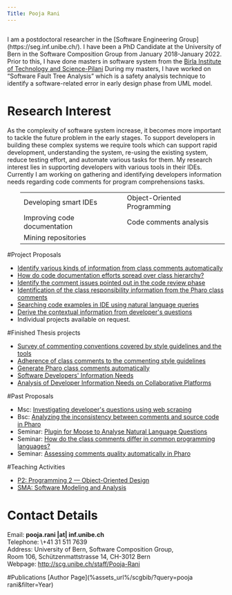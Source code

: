 ```yaml
---
Title: Pooja Rani
---
```


<div class="contents column span-16"><p>I am a postdoctoral researcher in the [Software Engineering Group](https://seg.inf.unibe.ch/). I have been a PhD Candidate at the University of Bern in the Software Composition Group from January 2018-January 2022. Prior to this, I have done masters in software system from the 
    <a title="http://www.bits-pilani.ac.in” class=" external" href=" http://www.bits-pilani.ac.in">Birla Institute of Technology and Science-Pilani</a>
                                                                                                     During my masters, I have worked on “Software Fault Tree Analysis” which is a safety analysis technique to identify a software-related error in early design phase from UML model.</p>
<h1> Research Interest </h1>
<p>
As the complexity of software system increase, it becomes more important to tackle the future problem in the early stages.  To support developers in building these complex systems we require tools which can support rapid development, understanding the system, re-using the existing system, reduce testing effort, and automate various tasks for them. My research interest lies in supporting developers with various tools in their IDEs. 
Currently I am working on gathering and identifying developers information needs regarding code comments for program comprehensions tasks.
</p><div style="padding-left: 30px;"><p></p><table><tbody><tr><td>Developing smart IDEs</td><td> Object-Oriented Programming</td></tr><tr><td>Improving code documentation </td><td>Code comments analysis</td></tr><tr><td>Mining repositories</td></tr>
</tbody></table><p></p></div>                                        
                                                                                                <p></p>

#Project Proposals

-  [Identify various kinds of information from class comments automatically](http://scg.unibe.ch/wiki/projects/mastersbachelorsprojects/Identify-information-types-from-class-comments-automatically)
-  [How do code documentation efforts spread over class hierarchy?](http://scg.unibe.ch/wiki/projects/mastersbachelorsprojects/How-code-documentation-efforts-spread-over-hierarchy?)
-  [Identify the comment issues pointed out in the code review phase](http://scg.unibe.ch/wiki/projects/mastersbachelorsprojects/Identify-comments-related-issues-in-code-review)
-  [Identification of the class responsibility information from the Pharo class comments](http://scg.unibe.ch/wiki/projects/mastersbachelorsprojects/Identification-of-the-class-responsibilty-information-from-the-Pharo-class-comment)
-  [Searching code examples in IDE using natural language queries](http://scg.unibe.ch/wiki/projects/mastersbachelorsprojects/Searching-code-examples-in-IDE)
-  [Derive the contextual information from developer's questions](http://scg.unibe.ch/wiki/projects/mastersbachelorsprojects/Derive-the-context)
-  Individual projects available on request.

#Finished Thesis projects

- [Survey of commenting conventions covered by style guidelines and the tools](http://scg.unibe.ch/wiki/projects/mastersbachelorsprojects/Commenting-conventions-in-style-guidelines-style-checkers)
-  [Adherence of class comments to the commenting style guidelines](http://scg.unibe.ch/wiki/projects/mastersbachelorsprojects/Adherence-of-class-comments-style-guidelines)
-  [ Generate Pharo class comments automatically](http://scg.unibe.ch/wiki/projects/mastersbachelorsprojects/Automatically-generate-Pharo-class-comments)
-  [Software Developers' Information Needs](http://scg.unibe.ch/archive/projects/Rich19a.pdf)
-  [Analysis of Developer Information Needs on Collaborative Platforms](http://scg.unibe.ch/archive/masters/Birr20a.pdf)

#Past Proposals

-  Msc: [Investigating developer's questions using web scraping](http://scg.unibe.ch/wiki/projects/mastersbachelorsprojects/Investigating-developer___s-questions-using-web-scraping)
-  Bsc: [Analyzing the inconsistency between comments and source code in Pharo](http://scg.unibe.ch/wiki/projects/mastersbachelorsprojects/Analyzing-the-inconsistency-between-comments-and-source-code-in-Pharo)
-  Seminar: [Plugin for Moose to Analyse Natural Language Questions](http://scg.unibe.ch/wiki/projects/archive/Moose-plugin-for-nlp)
-  Seminar: [How do the class comments differ in common programming languages?](http://scg.unibe.ch/wiki/projects/mastersbachelorsprojects/How-class-comments-differ-in-common-programming-languages?)
-  Seminar: [Assessing comments quality automatically  in Pharo](http://scg.unibe.ch/wiki/projects/mastersbachelorsprojects/Assess-quality-of-pharo-comments)


#Teaching Activities

-  [P2: Programming 2 &mdash; Object-Oriented Design](http://scg.unibe.ch/teaching/p2)
-  [SMA: Software Modeling and Analysis](http://scg.unibe.ch/teaching/sma)

<h1> Contact Details</h1>
<dl><dt> Email: <strong>pooja.rani |at| inf.unibe.ch</strong></dt><dt> Telephone: \+41 31 511 7639</dt><dt> Address: University of Bern, Software Composition Group,<br /> Room 106, Schützenmattstrasse 14, CH-3012 Bern</dt><dt> Webpage: <a title="http://scg.unibe.ch/staff/Pooja-Rani" class="external" href="http://scg.unibe.ch/staff/Pooja-Rani">http://scg.unibe.ch/staff/Pooja-Rani</a></dt></dl>
                                                                                                
#Publications
[Author Page](%assets_url%/scgbib/?query=pooja rani&filter=Year)                                                             
</div>
